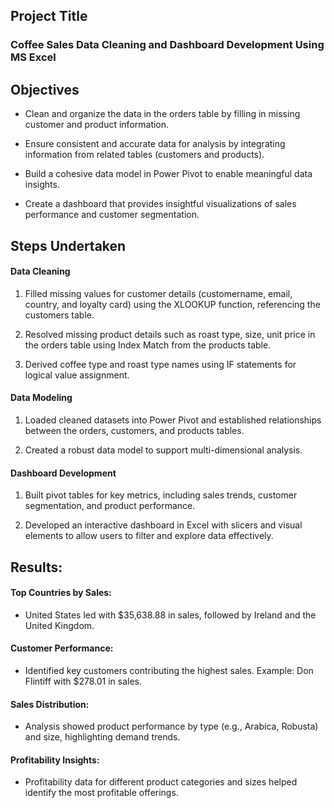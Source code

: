 ## Project Title
### Coffee Sales Data Cleaning and Dashboard Development Using MS Excel
## Objectives
- Clean and organize the data in the orders table by filling in missing customer and product information.

- Ensure consistent and accurate data for analysis by integrating information from related tables (customers and products).

- Build a cohesive data model in Power Pivot to enable meaningful data insights.

- Create a dashboard that provides insightful visualizations of sales performance and customer segmentation.

## Steps Undertaken
#### Data Cleaning

1. Filled missing values for customer details (customername, email, country, and loyalty card) using the XLOOKUP function, referencing the customers table.

2. Resolved missing product details such as roast type, size, unit price in the orders table using Index Match from the products table.

3. Derived coffee type and roast type names using IF statements for logical value assignment.

#### Data Modeling

1. Loaded cleaned datasets into Power Pivot and established relationships between the orders, customers, and products tables.

2. Created a robust data model to support multi-dimensional analysis.

#### Dashboard Development

1. Built pivot tables for key metrics, including sales trends, customer segmentation, and product performance.

2. Developed an interactive dashboard in Excel with slicers and visual elements to allow users to filter and explore data effectively.

## Results:
#### Top Countries by Sales:

- United States led with $35,638.88 in sales, followed by Ireland and the United Kingdom.
  
#### Customer Performance:

- Identified key customers contributing the highest sales. Example: Don Flintiff with $278.01 in sales.
  
#### Sales Distribution:

- Analysis showed product performance by type (e.g., Arabica, Robusta) and size, highlighting demand trends.
  
#### Profitability Insights:

- Profitability data for different product categories and sizes helped identify the most profitable offerings.
